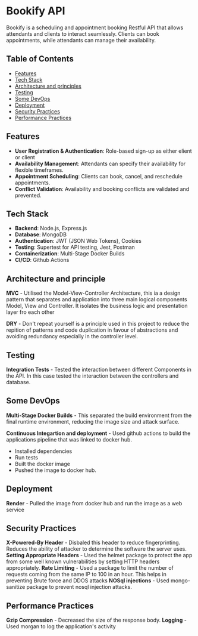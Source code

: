# Bookify API
Bookify is a scheduling and appointment booking Restful API that allows attendants and clients to interact seamlessly. Clients can book appointments, while attendants can manage their availability. 

## Table of Contents
- [Features](#features)
- [Tech Stack](#tech-stack)
- [Architecture and principles](#architecture-and-principles)
- [Testing](#testing)
- [Some DevOps](#some-devops)
- [Deployment](#deployment)
- [Security Practices](security-practices)
- [Performance Practices](performance-practices)


## Features
- **User Registration & Authentication**: Role-based sign-up as either elient or client
- **Availability Management**: Attendants can specify their availability for flexible timeframes.
- **Appointment Scheduling**: Clients can book, cancel, and reschedule appointments.
- **Conflict Validation**: Availability and booking conflicts are validated and prevented.

## Tech Stack
- **Backend**: Node.js, Express.js
- **Database**: MongoDB
- **Authentication**: JWT (JSON Web Tokens), Cookies
- **Testing**: Supertest for API testing, Jest, Postman
- **Containerization**: Multi-Stage Docker Builds
- **CI/CD**: Github Actions

## Architecture and principle
**MVC** - Utilised the Model-View-Controller Architecture, this ia a design pattern that separates and application into three main logical components Model, View and Controller. It isolates the business logic and presentation layer fro each other

**DRY** - Don't repeat yourself is a principle used in this project to reduce the repition of patterns and code duplication in favour of abstractions and avoiding redundancy especially in the controller level.

 ## Testing
**Integration Tests** - Tested the interaction between different Components in the API. In this case tested the interaction between the controllers and database.

## Some DevOps

**Multi-Stage Docker Builds** - This separated the build environment from the final runtime environment, reducing the image size and attack surface.

**Continuous Integartion and deployment** - Used github actions to build the applications pipeline that was linked to docker hub.

 - Installed dependencies
 - Run tests
 - Built the docker image
 - Pushed the image to docker hub.

 ## Deployment
**Render** - Pulled the image from docker hub and run the image as a web service

## Security Practices
**X-Powered-By Header** - Disbaled this header to reduce fingerprinting. Reduces the ability of attacker to determine the software the server uses.
**Setting Appropriate Headers** - Used the helmet package to protect the app from some well known vulnerabilities by setting HTTP headers appropriately.
**Rate Limiting** - Used a package to limit the number of  requests coming from the same IP to 100 in an hour. This helps in preventing Brute force and DDOS attacks
**NOSql injections** - Used mongo-sanitize package to prevent nosql injection attacks.

## Performance Practices
**Gzip Compression** - Decreased the size of the response body.
**Logging** - Used morgan to log the application's activity
